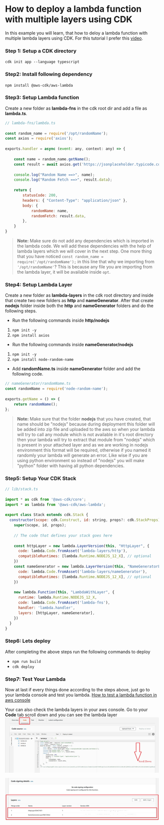 # How to deploy a lambda function with multiple layers using CDK

In this example you will learn, that how to deloy a lambda function with multiple lambda layers using CDK. For this tutorial I prefer this [video](https://www.youtube.com/watch?v=i12H4cUFudU "vidoe").

### Step 1: Setup a CDK directory
`cdk init app --language typescript`

### Step2: Install following dependency
`npm install @aws-cdk/aws-lambda`

### Step3: Setup Lambda function
Create a new folder as **lambda-fns** in the cdk root dir and add a file as **lambda.ts**.
```javascript
// lambda-fns/lambda.ts

const random_name = require('/opt/randomName');
const axios = require('axios');

exports.handler = async (event: any, context: any) => {

    const name = random_name.getName();
    const result = await axios.get('https://jsonplaceholder.typicode.com/todos/1');

    console.log("Random Name ==>", name);
    console.log("Random Fetch ==>", result.data);

    return {
        statusCode: 200,
        headers: { "Content-Type": "application/json" },
        body: {
            randomName: name,
            randomFetch: result.data,
        },
    }
}
```
> **Note:** Make sure do not add any dependencies which is imported in the lambda code. We will add these dependencies with the help of lambda layers which we will cover in the next step. One more thing that you have noticed `const random_name = require('/opt/randomName');` in this line that why we importing from `'/opt/randomName'`? This is because any file you are importing from the lambda layer, it will be available inside `opt`. 

### Step4: Setup Lambda Layer
Create a new folder as **lambda-layers** in the cdk root directory and inside that create two new folders as **http** and **nameGenerator**. After that create **nodejs** folder inside both the **http** and **nameGenerator** folders and do the following steps.
- Run the following commands inside **http/nodejs**
1. `npm init -y`
1. `npm install axios`

- Run the following commands inside **nameGenerator/nodejs**
1. `npm init -y`
1. `npm install node-random-name`


- Add **randomName.ts** inside **nameGenerator** folder and add the following code.

```javascript
// nameGenerator/randomName.ts
const randomName = require('node-random-name');

exports.getName = () => {
    return randomName();
};
```
> **Note:** Make sure that the folder **nodejs** that you have created, that name should be "nodejs" because during deployment this folder will be added into zip file and uploaded to the aws so when your lambda will try to call any module which is not available in it's root directory then your lambda will try to extract that module from "nodejs" which is present in your attached layer and as we are working in nodejs environment this format will be required, otherwise if you named it randomly your lambda will generate an error. Like wise if you are using python environment so instead of "nodejs" you will make "python" folder with having all python dependencies.

### Step5: Setup Your CDK Stack
```javascript
// lib/stack.ts

import * as cdk from '@aws-cdk/core';
import * as lambda from '@aws-cdk/aws-lambda';

export class Stack extends cdk.Stack {
  constructor(scope: cdk.Construct, id: string, props?: cdk.StackProps) {
    super(scope, id, props);

    // The code that defines your stack goes here

    const httpLayer = new lambda.LayerVersion(this, "HttpLayer", {
      code: lambda.Code.fromAsset('lambda-layers/http'),
      compatibleRuntimes: [lambda.Runtime.NODEJS_12_X], // optional 
    })
    const nameGenerator = new lambda.LayerVersion(this, "NameGeneratorLayer", {
      code: lambda.Code.fromAsset('lambda-layers/nameGenerator'),
      compatibleRuntimes: [lambda.Runtime.NODEJS_12_X], // optional 
    })

    new lambda.Function(this, "LambdaWithLayer", {
      runtime: lambda.Runtime.NODEJS_12_X,
      code: lambda.Code.fromAsset('lambda-fns'),
      handler: 'lambda.handler',
      layers: [httpLayer, nameGenerator],
    })
  }
}

```
### Step6: Lets deploy
After completing the above steps run the following commands to deploy
- `npm run build`
- `cdk deploy`

### Step7: Test Your Lambda
Now at last if every things done according to the steps above, just go to your lambda console and test you lambda.
[How to test a lambda function in aws console](https://www.youtube.com/watch?v=seaBeltaKhw&feature=youtu.be&t=310 "How to test a lambda function in aws console")

 
Your can also check the lambda layers in your aws console. Go to your **Code** tab scroll down and you can see the lambda layer
![img](images/img1.jpg)
       
![img](images/img2.jpg)
